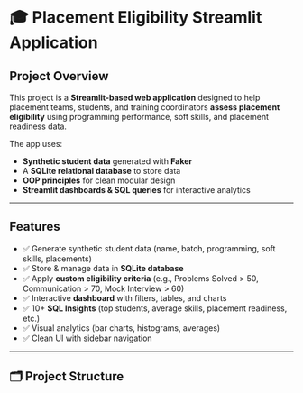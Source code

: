 # 🎓 Placement Eligibility Streamlit Application  

##  Project Overview  
This project is a **Streamlit-based web application** designed to help placement teams, students, and training coordinators **assess placement eligibility** using programming performance, soft skills, and placement readiness data.  

The app uses:  
- **Synthetic student data** generated with **Faker**  
- A **SQLite relational database** to store data  
- **OOP principles** for clean modular design  
- **Streamlit dashboards & SQL queries** for interactive analytics  

---

## Features  
- ✅ Generate synthetic student data (name, batch, programming, soft skills, placements)  
- ✅ Store & manage data in **SQLite database**  
- ✅ Apply **custom eligibility criteria** (e.g., Problems Solved > 50, Communication > 70, Mock Interview > 60)  
- ✅ Interactive **dashboard** with filters, tables, and charts  
- ✅ 10+ **SQL Insights** (top students, average skills, placement readiness, etc.)  
- ✅ Visual analytics (bar charts, histograms, averages)  
- ✅ Clean UI with sidebar navigation  

---

## 🗂️ Project Structure  

